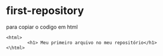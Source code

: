 # first-repository

para copiar o codigo em html
```
<html>
        <h1> Meu primeiro arquivo no meu repositório</h1>
<\html>
